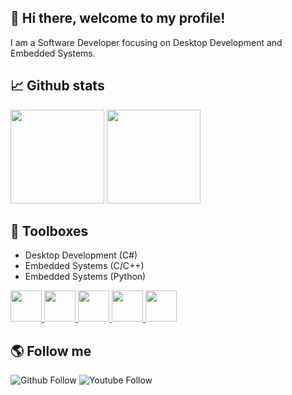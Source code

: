 ## 👋 Hi there, welcome to my profile!

I am a Software Developer focusing on Desktop Development and Embedded Systems.

## 📈 Github stats

<div>
    <img height="150em" src="https://github-readme-stats-ten-gilt.vercel.app/api?username=ronymarcolino&show_icons=true&theme=dracula&count_private=true">
    <img height="150em" src="https://github-readme-stats-ten-gilt.vercel.app/api/top-langs/?username=ronymarcolino&layout=compact&theme=dracula">
</div>

## 🧰 Toolboxes

  <ul>
      <li>Desktop Development (C#)</li>
      <li>Embedded Systems (C/C++)</li>
      <li>Embedded Systems (Python)</li>
  </ul>
  <div>
    <a href="https://www.gnu.org/software/gnu-c-manual/gnu-c-manual.pdf" target="_blank"><img height='50em' src='https://cdn.worldvectorlogo.com/logos/c-1.svg'> </a>
    <a href="https://isocpp.org/std/the-standard" target="_blank"><img height='50em' src='https://cdn.worldvectorlogo.com/logos/c.svg'> </a>
    <a href="https://learn.microsoft.com/en-us/dotnet/csharp/language-reference/language-specification/readme" target="_blank"><img height='50em' src='https://cdn.worldvectorlogo.com/logos/c--4.svg'> </a>
    <a href="https://docs.python.org/3/reference/" target="_blank"><img height='50em' src='https://cdn.worldvectorlogo.com/logos/python-5.svg'> </a>
    <a href="https://code.visualstudio.com/" target="_blank"><img height='50em' src='https://cdn.worldvectorlogo.com/logos/visual-studio-code-1.svg'> </a>
  </div>

## 🌎 Follow me

![Github Follow](https://img.shields.io/github/followers/ronymarcolino?style=social)
![Youtube Follow](https://img.shields.io/youtube/channel/views/UCPitIfJVzY6MMTCK320Sanw)
